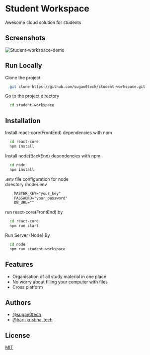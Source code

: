 

# Student Workspace

Awesome cloud solution for students


## Screenshots

![Student-workspace-demo](https://user-images.githubusercontent.com/53630264/154989961-e5aafd21-40be-4ef2-a033-934f5bfdd9e1.png)



## Run Locally

Clone the project

```bash
  git clone https://github.com/sugan0tech/student-workspace.git
```

Go to the project directory

```bash
  cd student-workspace
```

## Installation

Install react-core(FrontEnd) dependencies with npm

```bash
  cd react-core
  npm install 
```



Install node(BackEnd) dependencies with npm

```bash
  cd node
  npm install 
```

.env file configuration for node  
directory /node/.env
```txt
    MASTER_KEY="your_key"
    PASSWORD="your_password"
    DB_URL=""
```

run react-core(FrontEnd) by

```bash
  cd react-core
  npm run start
```

Run Server (Node) By

```bash
  cd node
  npm run student-workspace
```

## Features

- Organisation of all study material in one place
- No worry about filling your computer with files
- Cross platform



## Authors

- [@sugan0tech](https://github.com/sugan0tech)
- [@hari-krishna-tech](https://www.github.com/hari-krishna-tech)



## License

[MIT](https://choosealicense.com/licenses/mit/)

